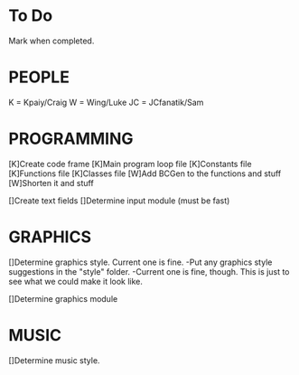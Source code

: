To Do
=====
Mark when completed.

PEOPLE
=====
K = Kpaiy/Craig
W = Wing/Luke
JC = JCfanatik/Sam

PROGRAMMING
=====
[K]Create code frame
	[K]Main program loop file
	[K]Constants file
	[K]Functions file
	[K]Classes file
[W]Add BCGen to the functions and stuff
	[W]Shorten it and stuff
	
[]Create text fields
	[]Determine input module (must be fast)

GRAPHICS
=====
	
[]Determine graphics style. Current one is fine.
	-Put any graphics style suggestions in the "style" folder.
	-Current one is fine, though. This is just to see what we could make it look like.
	
[]Determine graphics module

MUSIC
=====
[]Determine music style.

